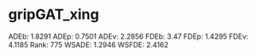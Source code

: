 # gripGAT_xing

ADEb: 1.8291
ADEp: 0.7501
ADEv: 2.2856
FDEb: 3.47
FDEp: 1.4295
FDEv: 4.1185
Rank: 775
WSADE: 1.2946
WSFDE: 2.4162